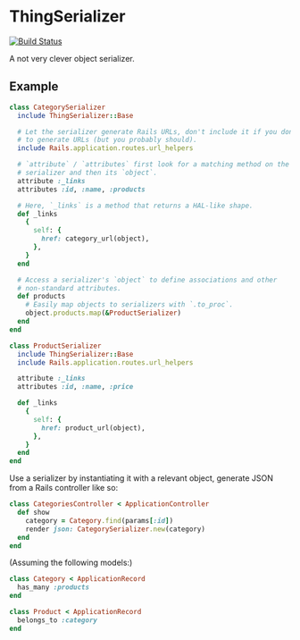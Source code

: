 # ThingSerializer

[![Build Status](https://travis-ci.org/benpickles/thing-serializer.svg?branch=master)](https://travis-ci.org/benpickles/thing-serializer)

A not very clever object serializer.

## Example

```ruby
class CategorySerializer
  include ThingSerializer::Base

  # Let the serializer generate Rails URLs, don't include it if you don't need
  # to generate URLs (but you probably should).
  include Rails.application.routes.url_helpers

  # `attribute` / `attributes` first look for a matching method on the
  # serializer and then its `object`.
  attribute :_links
  attributes :id, :name, :products

  # Here, `_links` is a method that returns a HAL-like shape.
  def _links
    {
      self: {
        href: category_url(object),
      },
    }
  end

  # Access a serializer's `object` to define associations and other
  # non-standard attributes.
  def products
    # Easily map objects to serializers with `.to_proc`.
    object.products.map(&ProductSerializer)
  end
end

class ProductSerializer
  include ThingSerializer::Base
  include Rails.application.routes.url_helpers

  attribute :_links
  attributes :id, :name, :price

  def _links
    {
      self: {
        href: product_url(object),
      },
    }
  end
end
```

Use a serializer by instantiating it with a relevant object, generate JSON from a Rails controller like so:

```ruby
class CategoriesController < ApplicationController
  def show
    category = Category.find(params[:id])
    render json: CategorySerializer.new(category)
  end
end
```

(Assuming the following models:)

```ruby
class Category < ApplicationRecord
  has_many :products
end

class Product < ApplicationRecord
  belongs_to :category
end
```
